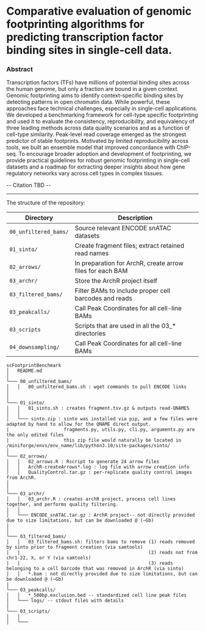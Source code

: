 
# Comparative evaluation of genomic footprinting algorithms for predicting transcription factor binding sites in single-cell data.

### Abstract
Transcription factors (TFs) have millions of potential binding sites across the human genome, but only a fraction are bound in a given context. Genomic footprinting aims to identify context-specific binding sites by detecting patterns in open chromatin data. While powerful, these approaches face technical challenges, especially in single-cell applications. We developed a benchmarking framework for cell-type specific footprinting and used it to evaluate the consistency, reproducibility, and equivalency of three leading methods across data quality scenarios and as a function of cell-type similarity. Peak-level read coverage emerged as the strongest predictor of stable footprints. Motivated by limited reproducibility across tools, we built an ensemble model that improved concordance with ChIP-seq. To encourage broader adoption and development of footprinting, we provide practical guidelines for robust genomic footprinting in single-cell datasets and a roadmap for extracting deeper insights about how gene regulatory networks vary across cell types in complex tissues. 

-- Citation TBD -- 

---------------
The structure of the repository:

| Directory             | Description                              |
| --------------------- | ---------------------------------------- |
| `00_unfiltered_bams/` | Source relevant ENCODE snATAC datasets |
| `01_sinto/`           | Create fragment files; extract retained read names |
| `02_arrows/`          | In preparation for ArchR, create arrow files for each BAM |
| `03_archr/`           | Store the ArchR project itself  |
| `03_filtered_bams/`   | Filter BAMs to include proper cell barcodes and reads |
| `03_peakcalls/`       | Call Peak Coordinates for all cell-line BAMs |
| `03_scripts`          | Scripts that are used in all the 03_* directories |
| `04_downsampling/`    | Call Peak Coordinates for all cell-line BAMs |

```
scFootprintBenchmark
│   README.md
│
└─── 00_unfiltered_bams/
│   │   00_unfiltered_bams.sh : wget commands to pull ENCODE links
│
│
└─── 01_sinto/
│   │   01_sinto.sh : creates fragment.tsv.gz & outputs read-QNAMES
│   │
│   └─── sinto.zip : sinto was installed via pip, and a few files were adapted by hand to allow for the QNAME direct output.
|                    fragments.py, utils.py, cli.py, arguments.py are the only edited files
|                    this zip file would naturally be located in /miniforge/envs/env_name/lib/python3.10/site-packages/sinto/
│ 
└─── 02_arrows/
│   │   02_arrows.R : Rscript to generate 24 arrow files
│   │   ArchR-createArrows*.log : log file with arrow creation info
│   │   QualityControl.tar.gz : per-replicate quality control images from ArchR. 
│
│
└─── 03_archr/
│   │   03_archr.R : creates archR project, process cell lines together, and performs quality filtering. 
│   │
│   └─── ENCODE_snATAC.tar.gz : ArchR project-- not directly provided due to size limitations, but can be downloaded @ (~Gb)
│
│
└─── 03_filtered_bams/
│   │   03_filtered_bams.sh: filters bams to remove (1) reads removed by sinto prior to fragment creation (via samtools)
|   |                                               (2) reads not from chr1-22, X, or Y (via samtools)
|   |                                               (3) reads belonging to a cell barcode that was removed in ArchR (via sinto)
│   │   *.bam : not directly provided due to size limitations, but can be downloaded @ (~Gb)
|
└─── 03_peakcalls/ 
│   │   *_500bp.exclusion.bed -- standardized cell line peak files 
│   └─── logs/ -- stdout files with details
|
└─── 03_scripts/
│   │
│   └─── 
```

